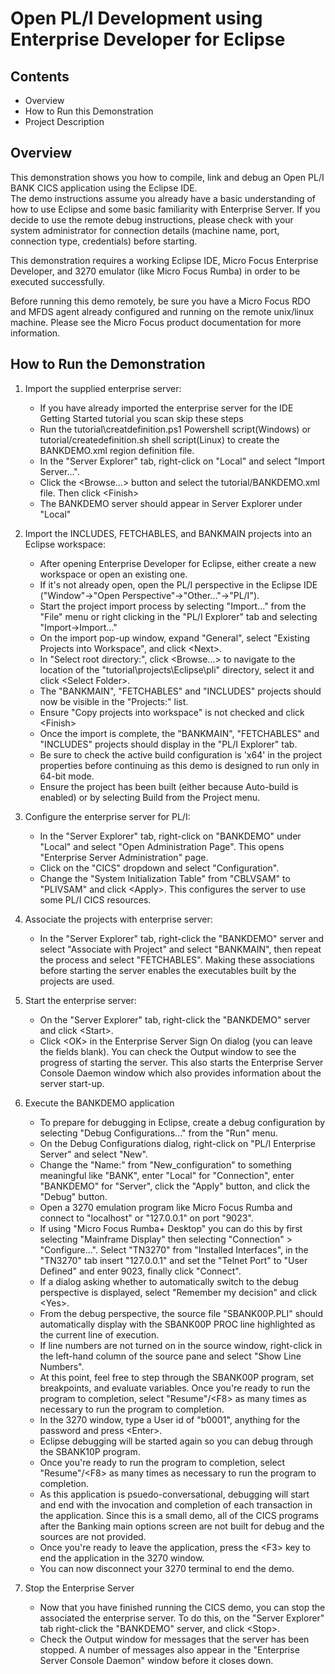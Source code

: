 # Open PL/I Development using Enterprise Developer for Eclipse
## Contents
- Overview
- How to Run this Demonstration
- Project Description

## Overview
This demonstration shows you how to compile, link and debug an Open PL/I BANK CICS application using the Eclipse IDE.  
The demo instructions assume you already have a basic understanding of how to use Eclipse and some basic familiarity with Enterprise Server.
If you decide to use the remote debug instructions, please check with your system administrator for connection details (machine name, port, connection type, credentials) before starting.

This demonstration requires a working Eclipse IDE, Micro Focus Enterprise Developer, and 3270 emulator (like Micro Focus Rumba) in order to be executed successfully.  

Before running this demo remotely, be sure you have a Micro Focus RDO and MFDS agent already configured and running on the remote unix/linux machine.
Please see the Micro Focus product documentation for more information.

## How to Run the Demonstration
1. Import the supplied enterprise server:
    - If you have already imported the enterprise server for the IDE Getting Started tutorial you scan skip these steps
    - Run the tutorial\creatdefinition.ps1 Powershell script(Windows) or tutorial/createdefinition.sh shell script(Linux) to create the BANKDEMO.xml region definition file. 
    - In the "Server Explorer" tab, right-click on "Local" and select "Import Server...". 
    - Click the &lt;Browse...&gt; button and select the tutorial/BANKDEMO.xml file. Then click &lt;Finish&gt;
    - The BANKDEMO server should appear in Server Explorer under "Local"

2. Import the INCLUDES, FETCHABLES, and BANKMAIN projects into an Eclipse workspace:
    - After opening Enterprise Developer for Eclipse, either create a new workspace or open an existing one.
    - If it's not already open, open the PL/I perspective in the Eclipse IDE ("Window"->"Open Perspective"->"Other..."->"PL/I").
    - Start the project import process by selecting "Import..." from the "File" menu or right clicking in the "PL/I Explorer" tab and selecting "Import->Import..."
    - On the import pop-up window, expand "General", select "Existing Projects into Workspace", and click &lt;Next&gt;.
    - In "Select root directory:", click &lt;Browse...&gt; to navigate to the location of the "tutorial\projects\Eclipse\pli" directory, select it and click &lt;Select Folder&gt;.
    - The "BANKMAIN", "FETCHABLES" and "INCLUDES" projects should now be visible in the "Projects:" list.
    - Ensure "Copy projects into workspace" is not checked and click &lt;Finish&gt;
    - Once the import is complete, the "BANKMAIN", "FETCHABLES" and "INCLUDES" projects should display in the "PL/I Explorer" tab.
    - Be sure to check the active build configuration is 'x64' in the project properties before continuing as this demo is designed to run only in 64-bit mode.
    - Ensure the project has been built (either because Auto-build is enabled) or by selecting Build from the Project menu.

3. Configure the enterprise server for PL/I:
    - In the "Server Explorer" tab, right-click on "BANKDEMO" under "Local" and select "Open Administration Page". This opens "Enterprise Server Administration"  page.
    - Click on the "CICS" dropdown and select "Configuration".
    - Change the "System Initialization Table" from "CBLVSAM" to "PLIVSAM" and click &lt;Apply&gt;. This configures the server to use some PL/I CICS resources.
      
4. Associate the projects with enterprise server:
    - In the "Server Explorer" tab, right-click the "BANKDEMO" server and select "Associate with Project" and select "BANKMAIN", then repeat the process and select "FETCHABLES". Making these associations
      before starting the server enables the executables built by the projects are used.

5. Start the enterprise server:
    - On the "Server Explorer" tab, right-click the "BANKDEMO" server and click &lt;Start&gt;.
    - Click &lt;OK&gt; in the Enterprise Server Sign On dialog (you can leave the fields blank). You can check the Output window to see the progress of starting the server. This also starts the Enterprise Server Console Daemon window which also provides information about the server start-up.

6. Execute the BANKDEMO application
    - To prepare for debugging in Eclipse, create a debug configuration by selecting "Debug Configurations..." from the "Run" menu.
    - On the Debug Configurations dialog, right-click on "PL/I Enterprise Server" and select "New".
    - Change the "Name:" from "New_configuration" to something meaningful like "BANK", enter "Local" for "Connection", enter "BANKDEMO" for "Server", click the "Apply" button, and click the "Debug" button.
    - Open a 3270 emulation program like Micro Focus Rumba and connect to "localhost" or "127.0.0.1" on port "9023".
    - If using "Micro Focus Rumba+ Desktop" you can do this by first selecting "Mainframe Display" then selecting "Connection" > "Configure...". Select "TN3270" from "Installed Interfaces", in the "TN3270" tab insert "127.0.0.1" and set the "Telnet Port" to "User Defined" and enter 9023, finally click "Connect".
    - If a dialog asking whether to automatically switch to the debug perspective is displayed, select "Remember my decision" and click &lt;Yes&gt;.
    - From the debug perspective, the source file "SBANK00P.PLI" should automatically display with the SBANK00P PROC line highlighted as the current line of execution.
    - If line numbers are not turned on in the source window, right-click in the left-hand column of the source pane and select "Show Line Numbers".
    - At this point, feel free to step through the SBANK00P program, set breakpoints, and evaluate variables.  Once you're ready to run the program to completion, select "Resume"/&lt;F8&gt; as many times as necessary to run the program to completion.
    - In the 3270 window, type a User id of "b0001", anything for the password and press &lt;Enter&gt;.
    - Eclipse debugging will be started again so you can debug through the SBANK10P program.          
    - Once you're ready to run the program to completion, select "Resume"/&lt;F8&gt; as many times as necessary to run the program to completion.          
    - As this application is psuedo-conversational, debugging will start and end with the invocation and completion of each transaction in the application.  Since this is a small demo, all of the CICS programs after the Banking main options screen are not built for debug and the sources are not provided.
    - Once you're ready to leave the application, press the &lt;F3&gt; key to end the application in the 3270 window.
    - You can now disconnect your 3270 terminal to end the demo.

7. Stop the Enterprise Server
    - Now that you have finished running the CICS demo, you can stop the associated the enterprise server. To do this, on the "Server Explorer" tab right-click the "BANKDEMO" server, and click &lt;Stop&gt;.
    - Check the Output window for messages that the server has been stopped. A number of messages also appear in the "Enterprise Server Console Daemon" window before it closes down.